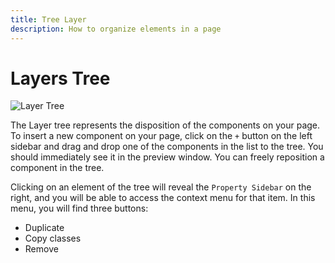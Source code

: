 ```yaml
---
title: Tree Layer
description: How to organize elements in a page
---
```

# Layers Tree

![Layer Tree](assets/layer-tree.png)

The Layer tree represents the disposition of the components on your page.
To insert a new component on your page, click on the `+` button on the left sidebar and drag and drop one of the components in the list to the tree. You should immediately see it in the preview window. You can freely reposition a component in the tree.

Clicking on an element of the tree will reveal the `Property Sidebar` on the right, and you will be able to access the context menu for that item. In this menu, you will find three buttons:

- Duplicate
- Copy classes
- Remove
